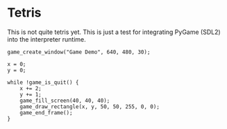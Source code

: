 # Tetris

This is not quite tetris yet. This is just a test for integrating PyGame (SDL2) into the interpreter runtime.

```
game_create_window("Game Demo", 640, 480, 30);

x = 0;
y = 0;

while !game_is_quit() {
    x += 2;
    y += 1;
    game_fill_screen(40, 40, 40);
    game_draw_rectangle(x, y, 50, 50, 255, 0, 0);
    game_end_frame();
}
```
